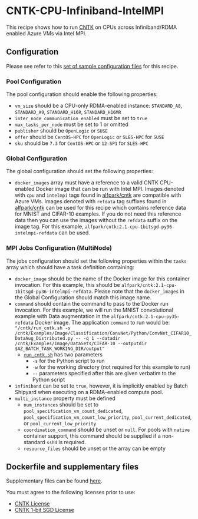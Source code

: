 # CNTK-CPU-Infiniband-IntelMPI
This recipe shows how to run [CNTK](https://cntk.ai/) on CPUs across
Infiniband/RDMA enabled Azure VMs via Intel MPI.

## Configuration
Please see refer to this [set of sample configuration files](./config) for
this recipe.

### Pool Configuration
The pool configuration should enable the following properties:
* `vm_size` should be a CPU-only RDMA-enabled instance:
`STANDARD_A8`, `STANDARD_A9`, `STANDARD_H16R`, `STANDARD_H16MR`
* `inter_node_communication_enabled` must be set to `true`
* `max_tasks_per_node` must be set to 1 or omitted
* `publisher` should be `OpenLogic` or `SUSE`
* `offer` should be `CentOS-HPC` for `OpenLogic` or `SLES-HPC` for `SUSE`
* `sku` should be `7.3` for `CentOS-HPC` or `12-SP1` for `SLES-HPC`

### Global Configuration
The global configuration should set the following properties:
* `docker_images` array must have a reference to a valid CNTK CPU-enabled
Docker image that can be run with Intel MPI. Images denoted with `cpu` and
`intelmpi` tags found in [alfpark/cntk](https://hub.docker.com/r/alfpark/cntk/)
are compatible with Azure VMs. Images denoted with `refdata` tag suffixes
found in [alfpark/cntk](https://hub.docker.com/r/alfpark/cntk/)
can be used for this recipe which contains reference data for MNIST and
CIFAR-10 examples. If you do not need this reference data then you can use
the images without the `refdata` suffix on the image tag. For this example,
`alfpark/cntk:2.1-cpu-1bitsgd-py36-intelmpi-refdata` can be used.

### MPI Jobs Configuration (MultiNode)
The jobs configuration should set the following properties within the `tasks`
array which should have a task definition containing:
* `docker_image` should be the name of the Docker image for this container invocation.
For this example, this should be
`alfpark/cntk:2.1-cpu-1bitsgd-py36-intelmpi-refdata`.
Please note that the `docker_images` in the Global Configuration should match
this image name.
* `command` should contain the command to pass to the Docker run invocation.
For this example, we will run the MNIST convolutional example with Data
augmentation in the `alfpark/cntk:2.1-cpu-py35-refdata` Docker image. The
application `command` to run would be:
`"/cntk/run_cntk.sh -s /cntk/Examples/Image/Classification/ConvNet/Python/ConvNet_CIFAR10_DataAug_Distributed.py -- -q 1 --datadir /cntk/Examples/Image/DataSets/CIFAR-10 --outputdir $AZ_BATCH_TASK_WORKING_DIR/output"`
  * [`run_cntk.sh`](docker/run_cntk.sh) has two parameters
    * `-s` for the Python script to run
    * `-w` for the working directory (not required for this example to run)
    * `--` parameters specified after this are given verbatim to the
      Python script
* `infiniband` can be set to `true`, however, it is implicitly enabled by
Batch Shipyard when executing on a RDMA-enabled compute pool.
* `multi_instance` property must be defined
  * `num_instances` should be set to `pool_specification_vm_count_dedicated`,
    `pool_specification_vm_count_low_priority`, `pool_current_dedicated`, or
    `pool_current_low_priority`
  * `coordination_command` should be unset or `null`. For pools with
    `native` container support, this command should be supplied if
    a non-standard `sshd` is required.
  * `resource_files` should be unset or the array can be empty

## Dockerfile and supplementary files
Supplementary files can be found [here](./docker).

You must agree to the following licenses prior to use:
* [CNTK License](https://github.com/Microsoft/CNTK/blob/master/LICENSE.md)
* [CNTK 1-bit SGD License](https://github.com/microsoft/cntk/wiki/CNTK-1bit-SGD-License)
